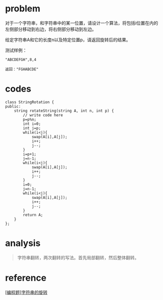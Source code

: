 # problem
对于一个字符串，和字符串中的某一位置，请设计一个算法，将包括i位置在内的左侧部分移动到右边，将右侧部分移动到左边。

给定字符串A和它的长度n以及特定位置p，请返回旋转后的结果。

测试样例：
```
"ABCDEFGH",8,4
```
```
返回："FGHABCDE"
```
# codes
```
class StringRotation {
public:
    string rotateString(string A, int n, int p) {
        // write code here
        p=p%n;
        int i=0;
        int j=p;
        while(i<j){
            swap(A[i],A[j]);
            i++;
            j--;
        }
        i=p+1;
        j=n-1;
        while(i<j){
            swap(A[i],A[j]);
            i++;
            j--;
        }
        i=0;
        j=n-1;
        while(i<j){
            swap(A[i],A[j]);
            i++;
            j--;
        }
        return A;
    }
};
```

# analysis
>字符串翻转，两次翻转的写法。首先局部翻转，然后整体翻转。
# reference
[[编程题]字符串的旋转][1]

[1]: https://www.nowcoder.com/questionTerminal/85062aa6016640d188a6a0daf9f5da0e
